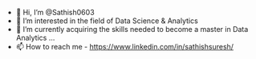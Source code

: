 - 👋 Hi, I’m @Sathish0603
- 👀 I’m interested in the field of Data Science & Analytics
- 🌱 I’m currently acquiring the skills needed to become a master in Data Analytics ...
- 📫 How to reach me - https://www.linkedin.com/in/sathishsuresh/

<!---
Sathish0603/Sathish0603 is a ✨ special ✨ repository because its `README.md` (this file) appears on your GitHub profile.
You can click the Preview link to take a look at your changes.
--->
